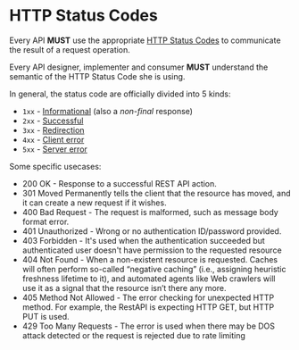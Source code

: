 # HTTP Status Codes

Every API **MUST** use the appropriate [HTTP Status Codes](https://github.com/for-GET/know-your-http-well/blob/master/status-codes.md) to communicate the result of a request operation.

Every API designer, implementer and consumer **MUST** understand the semantic of the HTTP Status Code she is using.



In general, the status code are officially divided into 5 kinds:

* `1xx` - [Informational](http://httpwg.org/specs/rfc7231.html#status.1xx) (also a _non-final_ response)
* `2xx` - [Successful](http://httpwg.org/specs/rfc7231.html#status.2xx)
* `3xx` - [Redirection](http://httpwg.org/specs/rfc7231.html#status.3xx)
* `4xx` - [Client error](http://httpwg.org/specs/rfc7231.html#status.4xx)
* `5xx` - [Server error](http://httpwg.org/specs/rfc7231.html#status.5xx)



Some specific usecases:

* 200 OK - Response to a successful REST API action.
* 301 Moved Permanently tells the client that the resource has moved, and it can create a new request if it wishes.
* 400 Bad Request - The request is malformed, such as message body format error.
* 401 Unauthorized - Wrong or no authentication ID/password provided.
* 403 Forbidden - It's used when the authentication succeeded but authenticated user doesn't have permission to the requested resource
* 404 Not Found - When a non-existent resource is requested. Caches will often perform so-called “negative caching” (i.e., assigning heuristic freshness lifetime to it), and automated agents like Web crawlers will use it as a signal that the resource isn’t there any more.
* 405 Method Not Allowed - The error checking for unexpected HTTP method. For example, the RestAPI is expecting HTTP GET, but HTTP PUT is used.
* 429 Too Many Requests - The error is used when there may be DOS attack detected or the request is rejected due to rate limiting
